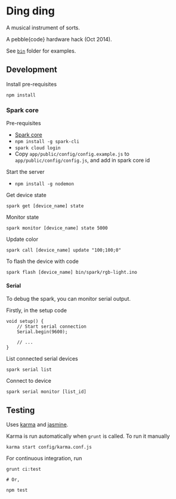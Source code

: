 # Ding ding

A musical instrument of sorts.

A pebble{code} hardware hack (Oct 2014).

See [`bin`](https://github.com/taktran/starttter-hardware/tree/master/bin) folder for examples.

## Development

Install pre-requisites

    npm install

### Spark core

Pre-requisites

* [Spark core](https://www.spark.io/)
* `npm install -g spark-cli`
* `spark cloud login`
* Copy `app/public/config/config.example.js` to `app/public/config/config.js`, and add in spark core id

Start the server

* `npm install -g nodemon`

Get device state

    spark get [device_name] state

Monitor state

    spark monitor [device_name] state 5000

Update color

    spark call [device_name] update "100;100;0"

To flash the device with code

    spark flash [device_name] bin/spark/rgb-light.ino

#### Serial

To debug the spark, you can monitor serial output.

Firstly, in the setup code

    void setup() {
        // Start serial connection
        Serial.begin(9600);

        // ...
    }

List connected serial devices

    spark serial list

Connect to device

    spark serial monitor [list_id]

## Testing

Uses [karma](http://karma-runner.github.io/) and [jasmine](http://pivotal.github.io/jasmine/).

Karma is run automatically when `grunt` is called. To run it manually

    karma start config/karma.conf.js

For continuous integration, run

    grunt ci:test

    # Or,

    npm test
